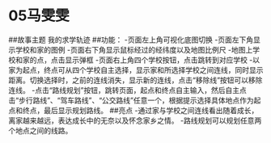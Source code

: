 # **05马雯雯**
##故事主题
我的求学轨迹
##功能：
-页面左上角可视化底图切换
-页面左下角显示学校和家的图例
-页面右下角显示鼠标经过的经纬度以及地图比例尺
-地图上学校和家的点，点击显示弹框
-页面右上角四个学校按钮，点击跳转到对应学校
-以家为起点，终点可从四个学校自主选择，显示家和所选择学校之间连线，同时显示距离。切换选择时，之前的连线消失，显示新的连线，点击“移除线”按钮可以移除连线。
-点击“路线规划”按钮，跳转页面，起点和终点自主输入，然后自主点击“步行路线”、“驾车路线”、“公交路线”任意一个，根据提示选择具体地点作为起点和终点，最后显示规划路线。
##亮点
-通过家与学校之间连线看出随着成长，离家越来越远，表达成长中的无奈以及怀念家乡之情。
-路线规划可以规划任意两个地点之间的线路。